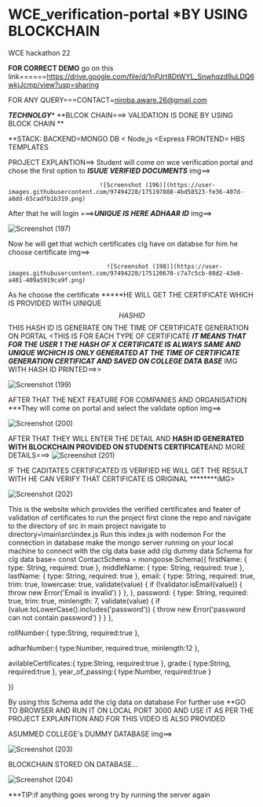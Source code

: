 

# WCE_verification-portal *****BY USING BLOCKCHAIN****
WCE hackathon 22

 ****FOR  CORRECT DEMO**** go on this link======https://drive.google.com/file/d/1nPJrt8DtWYL_Snwhqzd9uLDQ6wkjJcmp/view?usp=sharing
 
 FOR ANY QUERY===CONTACT=niroba.aware.26@gmail.com
 
 *******TECHNOLGY********
 **BLCOK CHAIN===> VALIDATION IS DONE BY USING BLOCK CHAIN **
 
 **STACK:  BACKEND=MONGO DB < Node,js <Express
          FRONTEND= HBS TEMPLATES                                    
 
PROJECT EXPLANTION==>
    Student will come  on wce verification portal and chose the first option to ***ISUUE VERIFIED DOCUMENTS***
                 img==>



                              ![Screenshot (196)](https://user-images.githubusercontent.com/97494228/175197888-4bd58523-fe36-407d-a8dd-65cadfb1b319.png)

    
   After that he will login ===>***UNIQUE IS HERE ADHAAR ID***
                img==>


![Screenshot (197)](https://user-images.githubusercontent.com/97494228/175120424-358f6e91-f4c7-4539-9bef-c9355ec6874e.png)
    
   Now he will get that wchich certificates clg have on databse for him he choose certificate
                img==>



                                ![Screenshot (198)](https://user-images.githubusercontent.com/97494228/175120670-c7a7c5cb-08d2-43e8-a481-409a5919ca9f.png)
  
  As he choose the certificate
  *****HE WILL GET THE CERTIFICATE WHICH IS PROVIDED WITH UINIQUE $$ HASH ID $$ THIS HASH ID IS GENERATE ON THE TIME OF CERTIFICATE GENERATION ON PORTAL <THIS IS FOR     EACH TYPE OF CERTIFICATE
  ***IT MEANS THAT FOR THE USER 1 THE HASH OF X CERTIFICATE IS ALWAYS SAME AND UNIQUE  WCHICH IS ONLY GENERATED AT THE TIME OF CERTIFICATE  GENERATION CERTIFICAT AND SAVED ON COLLEGE DATA BASE***
     IMG WITH HASH ID PRINTED==>>



  
  ![Screenshot (199)](https://user-images.githubusercontent.com/97494228/175121836-2d7e6bed-70ad-4f90-bb1a-4f073e1cb4d8.png)

  
  AFTER THAT THE NEXT FEATURE FOR COMPANIES AND ORGANISATION
  ***They will come on portal and select the validate option
   img==>



![Screenshot (200)](https://user-images.githubusercontent.com/97494228/175122193-8c348327-2272-4e61-8ee9-aa70347bffd5.png)

  AFTER THAT THEY WILL ENTER THE DETAIL AND ****HASH ID GENERATED WITH BLOCKCHAIN PROVIDED ON STUDENTS CERTIFICATE****AND MORE DETAILS===>
![Screenshot (201)](https://user-images.githubusercontent.com/97494228/175122512-f75935c6-3cdc-47f9-ae17-3094eebbb697.png)

  IF THE CADITATES CERTIFICATED IS VERIFIED HE WILL GET THE RESULT WITH HE CAN VERIFY THAT CERTIFICATE IS ORIGINAL
  ********iMG>
  
  
  ![Screenshot (202)](https://user-images.githubusercontent.com/97494228/175122783-5bd53ca5-80d8-49f3-a1a2-a38123926367.png)

               
This is the website which provides the verified certificates and feater of validation of certificates
to run the project first clone the repo and navigate to the directory of src in main project 
navigate to directory=\main\src\index.js
Run this index.js with nodemon 
For the connection in database make the mongo server running on your local machine to connect with the clg data base
add clg dummy data 
Schema for clg data base=
const ContactSchema = mongoose.Schema({
  firstName: {
    type: String,
    required: true
  },
  middleName: {
    type: String,
    required: true
  },
  lastName: {
    type: String,
    required: true
  },
  email: {
    type: String,
    required: true,
    trim: true,
    lowercase: true,
    validate(value) {
      if (!validator.isEmail(value)) {
        throw new Error('Email is invalid')
      }
    },
  },
  password: {
    type: String,
    required: true,
    trim: true,
    minlength: 7,
    validate(value) {
      if (value.toLowerCase().includes('password')) {
        throw new Error('password can not contain password')
      }
    }
  },
  
  rollNumber:{
    type:String,
    required:true
  },

  adharNumber:{
    type:Number,
    required:true,
    minlength:12
  },

  avilableCertificates:{
    type:String,
    required:true
  },
  grade:{
    type:String,
    required:true
  },
  year_of_passing:{
    type:Number,
    required:true
  }

})




By using this Schema add the clg data on database
For further use 
**GO TO BROWSER AND RUN IT ON LOCAL PORT 3000
AND USE IT AS PER THE PROJECT EXPLAINTION AND FOR THIS VIDEO IS ALSO PROVIDED
  
 ASUMMED COLLEGE's DUMMY  DATABASE img==>

![Screenshot (203)](https://user-images.githubusercontent.com/97494228/175123080-cef58fb4-fd3d-49bc-9dcc-8ef331094bc9.png)

  
BLOCKCHAIN STORED ON DATABASE...
  
![Screenshot (204)](https://user-images.githubusercontent.com/97494228/175123215-d9e6a947-e023-4032-9bac-70a4da23cfe4.png)

  ***TIP:if anything goes wrong try by running  the server again



